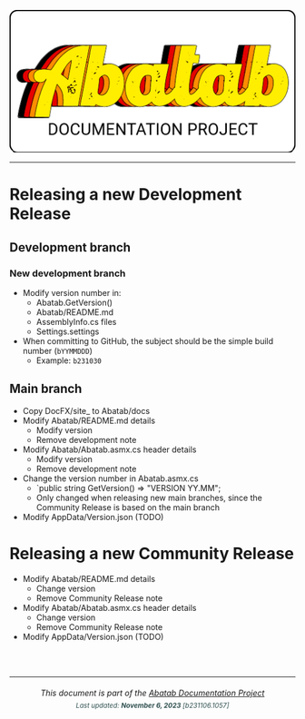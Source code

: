 <div align="center">

![](_attachments/logo/abatab-documentation-project-logo.png)

</div>

***

# Releasing a new Development Release

## Development branch

### New development branch

- Modify version number in:
	- Abatab.GetVersion()
	- Abatab/README.md
	- AssemblyInfo.cs files
	- Settings.settings
- When committing to GitHub, the subject should be the simple build number (`bYYMMDDD`)
	- Example: `b231030`

## Main branch

- Copy DocFX/site_ to Abatab/docs
- Modify Abatab/README.md details
	- Modify version
	- Remove development note
- Modify Abatab/Abatab.asmx.cs header details
	- Modify version
	- Remove development note
- Change the version number in Abatab.asmx.cs
	- `public string GetVersion() => "VERSION YY.MM";
	- Only changed when releasing new main branches, since the Community Release is based on the main branch
- Modify AppData/Version.json (TODO)

# Releasing a new Community Release

- Modify Abatab/README.md details
	- Change version
	- Remove Community Release note
- Modify Abatab/Abatab.asmx.cs header details
	- Change version
	- Remove Community Release note
- Modify AppData/Version.json (TODO)

<br>
<br>

***

<div align="center">
	<h6>
		This document is part of the <a href="https://spectrum-health-systems.github.io/Abatab-Documentation-Project/">Abatab Documentation Project</a>
		<br>
		<sub style="color:DarkSlateGrey;">
			Last updated: <b>November 6, 2023</b> [b231106.1057]
		</sub>
	</h6>
</div>